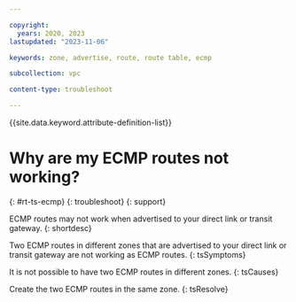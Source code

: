 ```yaml
---

copyright:
  years: 2020, 2023
lastupdated: "2023-11-06"

keywords: zone, advertise, route, route table, ecmp

subcollection: vpc

content-type: troubleshoot

---
```


{{site.data.keyword.attribute-definition-list}}

# Why are my ECMP routes not working?
{: #rt-ts-ecmp}
{: troubleshoot}
{: support}

ECMP routes may not work when advertised to your direct link or transit gateway.
{: shortdesc}

Two ECMP routes in different zones that are advertised to your direct link or transit gateway are not working as ECMP routes.
{: tsSymptoms}

It is not possible to have two ECMP routes in different zones.
{: tsCauses}

Create the two ECMP routes in the same zone.
{: tsResolve}
